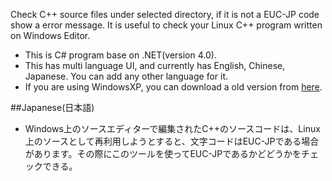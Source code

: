 Check C++ source files under selected directory, if it is not a EUC-JP code show a error message. It is useful to check your Linux C++ program written on Windows Editor.

- This is C# program base on .NET(version 4.0).
- This has multi language UI, and currently has English, Chinese, Japanese. You can add any other language for it.
- If you are using WindowsXP, you can download a old version from [here](http://www.infbj.com/?L=en-us&M=FreeSoftwares).

##Japanese(日本語)
- Windows上のソースエディターで編集されたC++のソースコードは、Linux上のソースとして再利用しようとすると、文字コードはEUC-JPである場合があります。その際にこのツールを使ってEUC-JPであるかどどうかをチェックできる。
